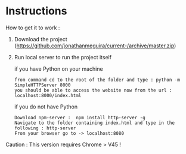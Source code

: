  # Instructions
   How to get it to work : 
   
   1. Download the project (https://github.com/jonathanmeguira/current-/archive/master.zip)
   
   2. Run local server to run the project itself 
   
      if you have Python on your machine 
      
          from command cd to the root of the folder and type : python -m SimpleHTTPServer 8000
          you should be able to access the website now from the url : localhost:8000/index.html
          
      if you do not have Python 
      
          Download npm-server :  npm install http-server -g
          Navigate to the folder containing index.html and type in the following : http-server
          From your browser go to -> localhost:8080 
          
  
  
  Caution : This version requires Chrome > V45 !